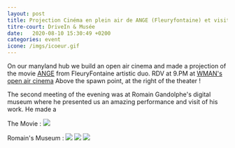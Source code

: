 ```yaml
---
layout: post
title: Projection Cinéma en plein air de ANGE (Fleuryfontaine) et visite du musée virtuel de Romain Gandolphe
titre-court: DriveIn & Musée
date:   2020-08-10 15:30:49 +0200
categories: event
icone: /imgs/icoeur.gif
---
```

On our manyland hub we build an open air cinema and made a projection of the movie [ANGE](https://fleuryfontaine.fr/ange/) from FleuryFontaine artistic duo. 
RDV at 9.PM at [WMAN's open air cinema](http://manyland.com/wmanbuild/)
Above the spawn point, at the right of the theater ! 

The second meeting of the evening was at Romain Gandolphe's digital museum where he presented us an amazing performance and visit of his work. He made a 

The Movie :
![]({{site.imgurl}}/CINE.png)

Romain's Museum :
![]({{site.imgurl}}/rom1.png)
![]({{site.imgurl}}/rom2.png)
![]({{site.imgurl}}/rom3.png)


